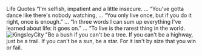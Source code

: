 Life Quotes
“I'm selfish, impatient and a little insecure. ...
“You've gotta dance like there's nobody watching, ...
“You only live once, but if you do it right, once is enough.” ...
“In three words I can sum up everything I've learned about life: it goes on.” ...
“To live is the rarest thing in the world.![KingsleyCity](https://user-images.githubusercontent.com/81686044/132090989-635ee885-4fce-4ed3-bd18-1fc18786e82a.jpg)
"Be a bush if you can't be a tree. If you can't be a highway, just be a trail. 
If you can't be a sun, be a star. For it isn't by size that you win or fail.
